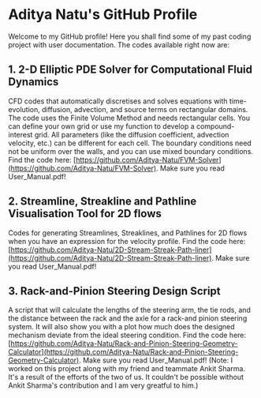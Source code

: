 # Aditya Natu's GitHub Profile

Welcome to my GitHub profile! Here you shall find some of my past coding project with user documentation. The codes available right now are:

## 1. 2-D Elliptic PDE Solver for Computational Fluid Dynamics
CFD codes that automatically discretises and solves equations with time-evolution, diffusion, advection, and source terms on rectangular domains. The code uses the Finite Volume Method and needs rectangular cells. You can define your own grid or use my function to develop a compound-interest grid. All parameters (like the diffusion coefficient, advection velocity, etc.) can be different for each cell. The boundary conditions need not be uniform over the walls, and you can use mixed boundary conditions. Find the code here: [https://github.com/Aditya-Natu/FVM-Solver](https://github.com/Aditya-Natu/FVM-Solver). Make sure you read User_Manual.pdf!

## 2. Streamline, Streakline and Pathline Visualisation Tool for 2D flows
Codes for generating Streamlines, Streaklines, and Pathlines for 2D flows when you have an expression for the velocity profile. Find the code here: [https://github.com/Aditya-Natu/2D-Stream-Streak-Path-liner](https://github.com/Aditya-Natu/2D-Stream-Streak-Path-liner). Make sure you read User_Manual.pdf!

## 3. Rack-and-Pinion Steering Design Script
A script that will calculate the lengths of the steering arm, the tie rods, and the distance between the rack and the axle for a rack-and pinion steering system. It will also show you with a plot how much does the designed mechanism deviate from the ideal steering condition. Find the code here: [https://github.com/Aditya-Natu/Rack-and-Pinion-Steering-Geometry-Calculator](https://github.com/Aditya-Natu/Rack-and-Pinion-Steering-Geometry-Calculator). Make sure you read User_Manual.pdf! (Note: I worked on this project along with my friend and teammate Ankit Sharma. It's a result of the efforts of the two of us. It couldn't be possible without Ankit Sharma's contribution and I am very greatful to him.)

<!--
**Aditya-Natu/Aditya-Natu** is a ✨ _special_ ✨ repository because its `README.md` (this file) appears on your GitHub profile. 

Here are some ideas to get you started:

- 🔭 I’m currently working on ...
- 🌱 I’m currently learning ...
- 👯 I’m looking to collaborate on ...
- 🤔 I’m looking for help with ...
- 💬 Ask me about ...
- 📫 How to reach me: ...
- 😄 Pronouns: ...
- ⚡ Fun fact: ...
-->
